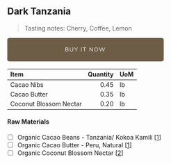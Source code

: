 ## Dark Tanzania
> Tasting notes: Cherry, Coffee, Lemon

[![Buy Now](/assets/images/buy-now.png "Buy Now")](https://shop.osocra.com/products/22020916)

| Item | Quantity | UoM  |
| :---     | ---:    | :--- |
| Cacao Nibs  | 0.45    | lb    |
| Cacao Butter   | 0.35    | lb    |
| Coconut Blossom Nectar   | 0.20      | lb      |

#### Raw Materials
- [ ] Organic Cacao Beans -  Tanzania/ Kokoa Kamili [[1](/vendors/1)]
- [ ] Organic Cacao Butter - Peru, Natural [[1](/vendors/1)]
- [ ] Organic Coconut Blossom Nectar [[2](/vendors/2)]
